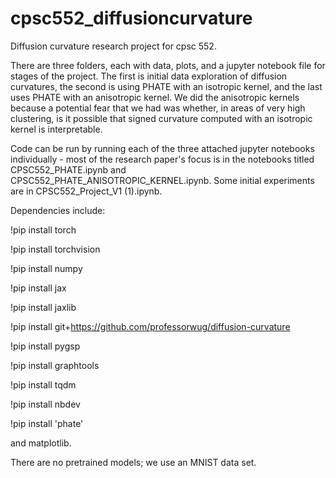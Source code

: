 # cpsc552_diffusioncurvature
Diffusion curvature research project for cpsc 552.

There are three folders, each with data, plots, and a jupyter notebook file for stages of the project. The first is initial data exploration of diffusion curvatures, the second is using PHATE with an isotropic kernel, and the last uses PHATE with an anisotropic kernel. We did the anisotropic kernels because a potential fear that we had was whether, in areas of very high clustering, is it possible that signed curvature computed with an isotropic kernel is interpretable.

Code can be run by running each of the three attached jupyter notebooks individually - most of the research paper's focus is in the notebooks titled CPSC552_PHATE.ipynb and CPSC552_PHATE_ANISOTROPIC_KERNEL.ipynb. Some initial experiments are in CPSC552_Project_V1 (1).ipynb.  

Dependencies include:

!pip install torch

!pip install torchvision

!pip install numpy

!pip install jax

!pip install jaxlib

!pip install git+https://github.com/professorwug/diffusion-curvature

!pip install pygsp

!pip install graphtools

!pip install tqdm

!pip install nbdev

!pip install 'phate'

and matplotlib. 

There are no pretrained models; we use an MNIST data set.
